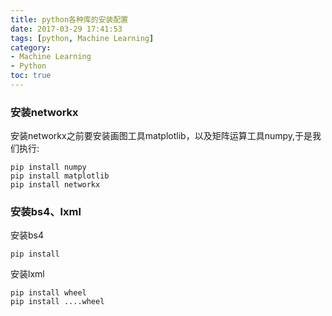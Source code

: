 ```yaml
---
title: python各种库的安装配置
date: 2017-03-29 17:41:53
tags: [python, Machine Learning]
category: 
- Machine Learning
- Python
toc: true
---
```

### 安装networkx ###  
安装networkx之前要安装画图工具matplotlib，以及矩阵运算工具numpy,于是我们执行:  
```
pip install numpy
pip install matplotlib
pip install networkx
```
### 安装bs4、lxml ###  
安装bs4  

    pip install

安装lxml  

    pip install wheel
    pip install ....wheel
